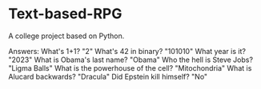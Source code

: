 # Text-based-RPG
 A college project based on Python.

Answers:
What's 1+1? "2"
What's 42 in binary? "101010"
What year is it? "2023"
What is Obama's last name? "Obama"
Who the hell is Steve Jobs? "Ligma Balls"
What is the powerhouse of the cell? "Mitochondria"
What is Alucard backwards? "Dracula"
Did Epstein kill himself? "No"
